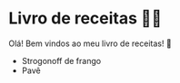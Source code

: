 # Livro de receitas :man_cook:

Olá! Bem vindos ao meu livro de receitas! :wave:

- Strogonoff de frango
- Pavê



